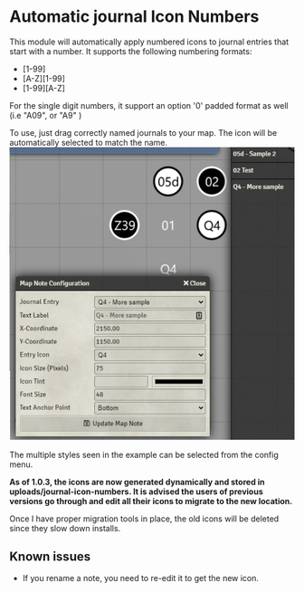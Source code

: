 # Automatic journal Icon Numbers

This module will automatically apply numbered icons to journal entries that start with a number.  It supports the following numbering formats:
* [1-99]
* [A-Z][1-99]
* [1-99][A-Z]

For the single digit numbers, it support an option '0' padded format as well (i.e "A09", or "A9" )

To use, just drag correctly named journals to your map. The icon will be automatically selected to match the name.
![](example.png)

The multiple styles seen in the example can be selected from the config menu.  


**As of 1.0.3, the icons are now generated dynamically and stored in uploads/journal-icon-numbers. It is advised the users of previous versions go through and edit all their icons to migrate to the new location.**

Once I have proper migration tools in place, the old icons will be deleted since they slow down installs.


## Known issues

* If you rename a note, you need to re-edit it to get the new icon.
